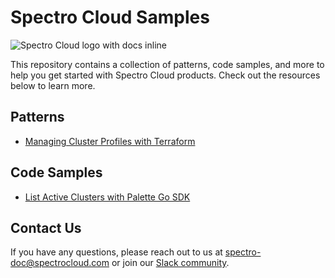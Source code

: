 # Spectro Cloud Samples

![Spectro Cloud logo with docs inline](/static/images/spectrocloud-logo-light.svg)

This repository contains a collection of patterns, code samples, and more to help you get started with Spectro Cloud products. Check out the resources below to learn more.

## Patterns

- [Managing Cluster Profiles with Terraform](./terraform/cluster-profiles/README.md)

## Code Samples

- [List Active Clusters with Palette Go SDK](./scripts/cluster-scanner/README.md)

## Contact Us

If you have any questions, please reach out to us at [spectro-doc@spectrocloud.com](mailto:spectro-doc@spectrocloud.com) or join our [Slack community](https://spectrocloudcommunity.slack.com).
